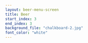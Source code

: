 ```yaml
---
layout: beer-menu-screen
title: Beer
start_index: 3
end_index: 3
background_file: "chalkboard-2.jpg"
font_color: "white"
---
```

